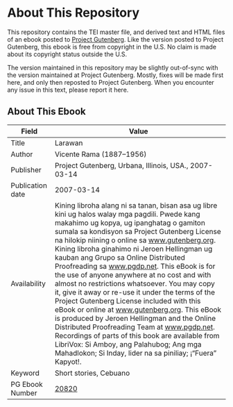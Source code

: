 # About This Repository

This repository contains the TEI master file, and derived text and HTML files of an ebook posted to [Project Gutenberg](https://www.gutenberg.org/). Like the version posted to Project Gutenberg, this ebook is free from copyright in the U.S. No claim is made about its copyright status outside the U.S.

The version maintained in this repository may be slightly out-of-sync with the version maintained at Project Gutenberg. Mostly, fixes will be made first here, and only then reposted to Project Gutenberg. When you encounter any issue in this text, please report it here.

## About This Ebook

| Field | Value |
| ----- | ----- |
| Title | Larawan |
| Author | Vicente Rama (1887–1956) |
| Publisher | Project Gutenberg, Urbana, Illinois, USA., 2007-03-14 |
| Publication date | 2007-03-14 |
| Availability | Kining libroha alang ni sa tanan, bisan asa ug libre kini ug halos walay mga pagdili. Pwede kang makahimo ug kopya, ug ipanghatag o gamiton sumala sa kondisyon sa Project Gutenberg License na hilokip niining o online sa www.gutenberg.org. Kining libroha ginahimo ni Jeroen Hellingman ug kauban ang Grupo sa Online Distributed Proofreading sa www.pgdp.net. This eBook is for the use of anyone anywhere at no cost and with almost no restrictions whatsoever. You may copy it, give it away or re-use it under the terms of the Project Gutenberg License included with this eBook or online at www.gutenberg.org. This eBook is produced by Jeroen Hellingman and the Online Distributed Proofreading Team at www.pgdp.net. Recordings of parts of this book are available from LibriVox: Si Amboy, ang Palahubog; Ang mga Mahadlokon; Si Inday, lider na sa piniliay; ¡“Fuera” Kapyot!. |
| Keyword | Short stories, Cebuano |
| PG Ebook Number | [20820](https://www.gutenberg.org/ebooks/20820) |
